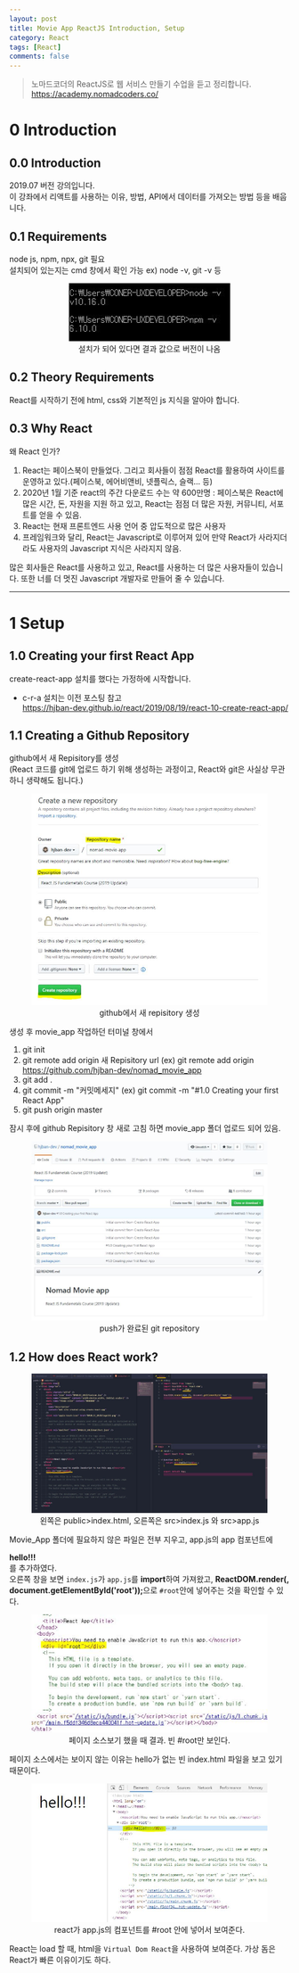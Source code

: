 ```yaml
---
layout: post
title: Movie App ReactJS Introduction, Setup
category: React
tags: [React]
comments: false
---
```


> 노마드코더의 ReactJS로 웹 서비스 만들기 수업을 듣고 정리합니다. <https://academy.nomadcoders.co/>

# 0 Introduction

## 0.0 Introduction

2019.07 버전 강의입니다.  
이 강좌에서 리액트를 사용하는 이유, 방법, API에서 데이터를 가져오는 방법 등을 배웁니다.

## 0.1 Requirements

node js, npm, npx, git 필요  
설치되어 있는지는 cmd 창에서 확인 가능 ex) node -v, git -v 등

<center>
<figure>
<img src="/assets/post-img/react/nomad_react_1.jpg" alt="">
<figcaption>설치가 되어 있다면 결과 값으로 버전이 나옴</figcaption>
</figure>
</center>

## 0.2 Theory Requirements

React를 시작하기 전에 html, css와 기본적인 js 지식을 알아야 합니다.

## 0.3 Why React

왜 React 인가?

1. React는 페이스북이 만들었다. 그리고 회사들이 점점 React를 활용하여 사이트를 운영하고 있다.(페이스북, 에어비앤비, 넷플릭스, 슬랙... 등)
2. 2020년 1월 기준 react의 주간 다운로드 수는 약 600만명 : 페이스북은 React에 많은 시간, 돈, 자원을 지원 하고 있고, React는 점점 더 많은 자원, 커뮤니티, 서포트를 얻을 수 있음.
3. React는 현재 프론트엔드 사용 언어 중 압도적으로 많은 사용자
4. 프레임워크와 달리, React는 Javascript로 이루어져 있어 만약 React가 사라지더라도 사용자의 Javascript 지식은 사라지지 않음.

많은 회사들은 React를 사용하고 있고, React를 사용하는 더 많은 사용자들이 있습니다. 또한 너를 더 멋진 Javascript 개발자로 만들어 줄 수 있습니다.

------

# 1 Setup

## 1.0 Creating your first React App

create-react-app 설치를 했다는 가정하에 시작합니다.  
* c-r-a 설치는 이전 포스팅 참고  
  <https://hjban-dev.github.io/react/2019/08/19/react-10-create-react-app/> 

## 1.1 Creating a Github Repository

github에서 새 Repisitory를 생성  
(React 코드를 git에 업로드 하기 위해 생성하는 과정이고, React와 git은 사실상 무관하니 생략해도 됩니다.)

<center>
<figure>
<img src="/assets/post-img/react/nomad_react_1-1.jpg" alt="">
<figcaption>github에서 새 repisitory 생성</figcaption>
</figure>
</center>

생성 후 movie_app 작업하던 터미널 창에서

1. git init
2. git remote add origin 새 Repisitory url (ex) git remote add origin https://github.com/hjban-dev/nomad_movie_app
3. git add .
4. git commit -m "커밋메세지" (ex) git commit -m "#1.0 Creating your first React App"
5. git push origin master

잠시 후에 github Repisitory 창 새로 고침 하면 movie_app 폴더 업로드 되어 있음.

<center>
<figure>
<img src="/assets/post-img/react/nomad_react_2.jpg" alt="">
<figcaption>push가 완료된 git repository</figcaption>
</figure>
</center>

## 1.2 How does React work?

<center>
<figure>
<img src="/assets/post-img/react/nomad_react_4.jpg" alt="">
<figcaption>왼쪽은 public>index.html, 오른쪽은 src>index.js 와 src>app.js</figcaption>
</figure>
</center>

Movie_App 폴더에 필요하지 않은 파일은 전부 지우고, app.js의 app 컴포넌트에 <strong><div>hello!!!</div></strong>를 추가하였다.  
오른쪽 창을 보면 `index.js`가 `app.js`를 **import**하여 가져왔고, <strong>ReactDOM.render(<App />, document.getElementById('root'));</strong>으로 `#root`안에 넣어주는 것을 확인할 수 있다. 

<center>
<figure>
<img src="/assets/post-img/react/nomad_react_3_1.jpg" alt="">
<figcaption>페이지 소스보기 했을 때 결과. 빈 #root만 보인다.</figcaption>
</figure>
</center>

페이지 소스에서는 보이지 않는 이유는 hello가 없는 빈 index.html 파일을 보고 있기 때문이다. 

<center>
<figure>
<img src="/assets/post-img/react/nomad_react_3.jpg" alt="">
<figcaption>react가 app.js의 컴포넌트를 #root 안에 넣어서 보여준다.</figcaption>
</figure>
</center>

React는 load 할 때, html을 `Virtual Dom React`을 사용하여 보여준다. 가상 돔은 React가 빠른 이유이기도 하다.
